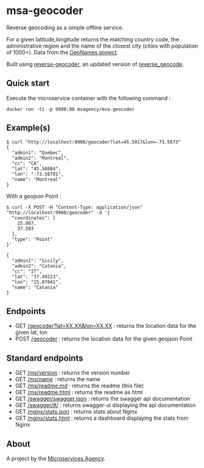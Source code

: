 
# msa-geocoder

Reverse geocoding as a simple offline service.

For a given latitude,longitude returns the matching country code, the administrative region and the name of the closest city (cities with population of 1000+). Data from the [GeoNames project](http://www.geonames.org/).

Built using [reverse-geocoder](https://github.com/thampiman/reverse-geocoder), an updated version of [reverse_geocode](https://pypi.python.org/pypi/reverse_geocode/1.0).

## Quick start

Execute the microservice container with the following command :

    docker run -ti -p 9908:80 msagency/msa-geocoder

## Example(s)

    $ curl "http://localhost:9908/geocoder?lat=45.5017&lon=-73.5673"
    {
      "admin1": "Quebec",
      "admin2": "Montreal",
      "cc": "CA",
      "lat": "45.50884",
      "lon": "-73.58781",
      "name": "Montreal"
    }

With a geojson Point :

    $ curl -X POST -H "Content-Type: application/json" "http://localhost:9908/geocoder" -d '{
      "coordinates": [
        15.087,
        37.503
      ],
      "type": "Point"
    }'

    {
      "admin1": "Sicily",
      "admin2": "Catania",
      "cc": "IT",
      "lat": "37.49223",
      "lon": "15.07041",
      "name": "Catania"
    }

## Endpoints

- GET [/geocoder?lat=XX.XX&lon=XX.XX](/geocoder?lat=45.536&lon=-73.620) : returns the location data for the given lat, lon
- POST [/geocoder]() : returns the location data for the given geojson Point

## Standard endpoints

- GET [/ms/version](/ms/version) : returns the version number
- GET [/ms/name](/ms/name) : returns the name
- GET [/ms/readme.md](/ms/readme.md) : returns the readme (this file)
- GET [/ms/readme.html](/ms/readme.html) : returns the readme as html
- GET [/swagger/swagger.json](/swagger/swagger.json) : returns the swagger api documentation
- GET [/swagger/#/](/swagger/#/) : returns swagger-ui displaying the api documentation
- GET [/nginx/stats.json](/nginx/stats.json) : returns stats about Nginx
- GET [/nginx/stats.html](/nginx/stats.html) : returns a dashboard displaying the stats from Nginx

## About

A project by the [Microservices Agency](http://microservices.agency).
